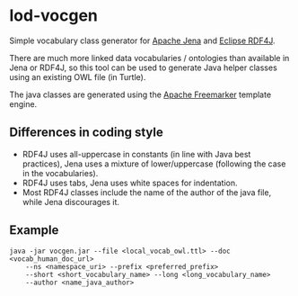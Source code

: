# lod-vocgen

Simple vocabulary class generator for [Apache Jena](https://jena.apache.org/) and [Eclipse RDF4J](http://rdf4j.org/).

There are much more linked data vocabularies / ontologies than available in Jena or RDF4J,
so this tool can be used to generate Java helper classes using an existing OWL file (in Turtle).

The java classes are generated using the [Apache Freemarker](http://freemarker.org/) template engine.

## Differences in coding style

  * RDF4J uses all-uppercase in constants (in line with Java best practices), 
Jena uses a mixture of lower/uppercase (following the case in the vocabularies).
  * RDF4J uses tabs, Jena uses white spaces for indentation.
  * Most RDF4J classes include the name of the author of the java file, while Jena discourages it. 

## Example

```
java -jar vocgen.jar --file <local_vocab_owl.ttl> --doc <vocab_human_doc_url>
	--ns <namespace_uri> --prefix <preferred_prefix>
	--short <short_vocabulary_name> --long <long_vocabulary_name>
	--author <name_java_author>
```

